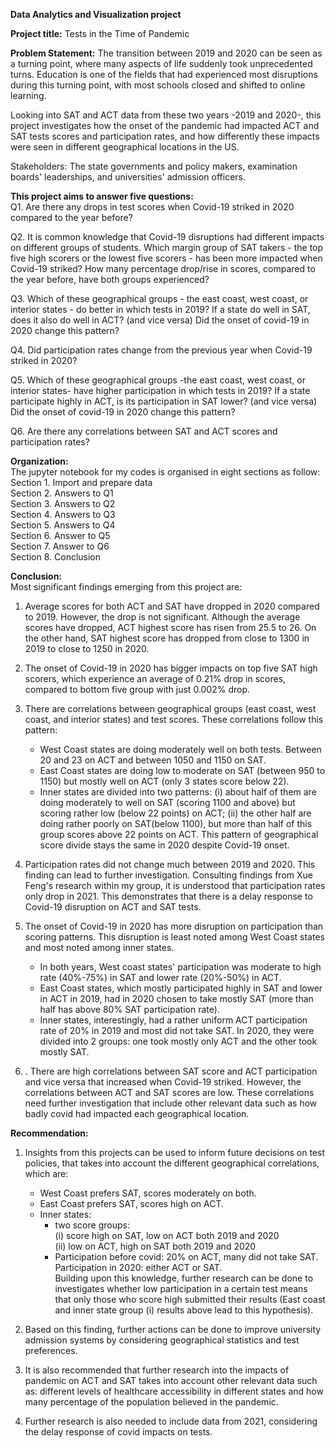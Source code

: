 **Data Analytics and Visualization project**

**Project title:** Tests in the Time of Pandemic

**Problem Statement:**
The transition between 2019 and 2020 can be seen as a turning point, where many aspects of life suddenly took unprecedented turns. Education is one of the fields that had experienced most disruptions during this turning point, with most schools closed and shifted to online learning.

Looking into SAT and ACT data from these two years -2019 and 2020-, this project investigates how the onset of the pandemic had impacted ACT and SAT tests scores and participation rates, and how differently these impacts were seen in different geographical locations in the US.

Stakeholders:
The state governments and policy makers, examination boards' leaderships, and universities' admission officers.

**This project aims to answer five questions:**<br>
Q1. Are there any drops in test scores when Covid-19 striked in 2020 compared to the year before?

Q2. It is common knowledge that Covid-19 disruptions had different impacts on different groups of students.
    Which margin group of SAT takers - the top five high scorers or the lowest five scorers - has been more impacted when Covid-19 striked?
    How many percentage drop/rise in scores, compared to the year before, have both groups experienced?

Q3. Which of these geographical groups - the east coast, west coast, or interior states - do better in which tests in 2019?
    If a state do well in SAT, does it also do well in ACT? (and vice versa)
    Did the onset of covid-19 in 2020 change this pattern?

Q4. Did participation rates change from the previous year when Covid-19 striked in 2020?

Q5. Which of these geographical groups -the east coast, west coast, or interior states- have higher participation in which tests in 2019?
    If a state participate highly in ACT, is its participation in SAT lower? (and vice versa)
    Did the onset of covid-19 in 2020 change this pattern?

Q6. Are there any correlations between SAT and ACT scores and participation rates?

**Organization:**<br>
The jupyter notebook for my codes is organised in eight sections as follow:<br>
Section 1. Import and prepare data<br>
Section 2. Answers to Q1<br>
Section 3. Answers to Q2<br>
Section 4. Answers to Q3<br>
Section 5. Answers to Q4<br>
Section 6. Answer to Q5<br>
Section 7. Answer to Q6<br>
Section 8. Conclusion

**Conclusion:**<br>
Most significant findings emerging from this project are:
1. Average scores for both ACT and SAT have dropped in 2020 compared to 2019. However, the drop is not significant.
    Although the average scores have dropped, ACT highest score has risen from 25.5 to 26. On the other hand, SAT highest score has dropped from close to 1300 in 2019 to close to 1250 in 2020.

2. The onset of Covid-19 in 2020 has bigger impacts on top five SAT high scorers, which experience an average of 0.21% drop in scores, compared to bottom five group with just 0.002% drop.

3. There are correlations between geographical groups (east coast, west coast, and interior states) and test scores. These correlations follow this pattern:
    - West Coast states are doing moderately well on both tests. Between 20 and 23 on ACT and between 1050 and 1150 on SAT.
    - East Coast states are doing low to moderate on SAT (between 950 to 1150) but mostly well on ACT (only 3 states score below 22).
    - Inner states are divided into two patterns:
        (i) about half of them are doing moderately to well on SAT (scoring 1100 and above) but scoring rather low (below 22 points) on ACT;
        (ii) the other half are doing rather poorly on SAT(below 1100), but more than half of this group scores above 22 points on ACT.
    This pattern of geographical score divide stays the same in 2020 despite Covid-19 onset.

4. Participation rates did not change much between 2019 and 2020. This finding can lead to further investigation.
    Consulting findings from Xue Feng's research within my group, it is understood that participation rates only drop in 2021. This demonstrates that there is a delay response to Covid-19 disruption on ACT and SAT tests.

5. The onset of Covid-19 in 2020 has more disruption on participation than scoring patterns.
    This disruption is least noted among West Coast states and most noted among inner states.
    - In both years, West coast states' participation was moderate to high rate (40%-75%) in SAT and lower rate (20%-50%) in ACT.
    - East Coast states, which mostly participated highly in SAT and lower in ACT in 2019, had in 2020 chosen to take mostly SAT (more than half has above 80% SAT participation rate).
    - Inner states, interestingly, had a rather uniform ACT participation rate of 20% in 2019 and most did not take SAT. In 2020, they were divided into 2 groups: one took mostly only ACT and the other took mostly SAT.

6. . There are high correlations between SAT score and ACT participation and vice versa that increased when Covid-19 striked. However, the correlations between ACT and SAT scores are low. These correlations need further investigation that include other relevant data such as how badly covid had impacted each geographical location.

**Recommendation:**
1. Insights from this projects can be used to inform future decisions on test policies, that takes into account the  different geographical correlations, which are:
    - West Coast prefers SAT, scores moderately on both.
    - East Coast prefers SAT, scores high on ACT.
    - Inner states:
      - two score groups:<br>
        (i) score high on SAT, low on ACT both 2019 and 2020<br>
        (ii) low on ACT, high on SAT both 2019 and 2020<br>
      - Participation before covid: 20% on ACT, many did not take SAT.
        Participation in 2020: either ACT or SAT.<br>
Building upon this knowledge, further research can be done to investigates whether low participation in a certain test means that only those who score high submitted their results (East coast and inner state group (i) results above lead to this hypothesis).

2. Based on this finding, further actions can be done to improve university admission systems by considering geographical statistics and test preferences.

3. It is also recommended that further research into the impacts of pandemic on ACT and SAT takes into account other relevant data such as: different levels of healthcare accessibility in different states and how many percentage of the population believed in the pandemic.

4. Further research is also needed to include data from 2021, considering the delay response of covid impacts on tests.
